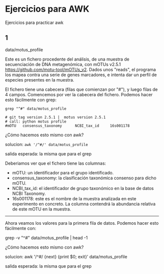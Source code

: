 # Ejercicios para AWK

Ejercicios para practicar awk

## 1

data/motus_profile

Este es un fichero procedente del análisis, de una muestra de secuenciación de DNA metagenómica, con mOTUs v2.5.1 https://github.com/motu-tool/mOTUs_v2.
Dados unos "reads", el programa los mapea contra una serie de genes marcadores, e intenta dar un perfil de especies presentes en la muestra.

El fichero tiene una cabecera (filas que comienzan por "#"), y luego filas de 4 campos.
Comencemos por ver la cabecera del fichero. Podemos hacer esto fácilmente con grep:

```
grep "^#" data/motus_profile
```

```
# git tag version 2.5.1 |  motus version 2.5.1
# call: python motus profile
#mOTU   consensus_taxonomy      NCBI_tax_id     16s001178
```

¿Cómo hacemos esto mismo con awk?

solucion: `awk '/^#/' data/motus_profile`

salida esperada:
la misma que para el grep

Deberiamos ver que el fichero tiene las columnas:
- mOTU: un identificador para el grupo identificado.
- consensus_taxonomy: la clasificación taxonómica consenso para dicho mOTU.
- NCBI_tax_id: el identificador de grupo taxonómico en la base de datos NCBI Taxonomy.
- 16s001178: este es el nombre de la muestra analizada en este experimento en concreto. La columna contendrá la abundancia relativa de este mOTU en la muestra.

-------------

Ahora veamos los valores para la primera fila de datos. Podemos hacer esto fácilmente con:

grep -v "^#" data/motus_profile | head -1

¿Cómo hacemos esto mismo con awk?

solucion:
awk '/^#/ {next} {print $0; exit}' data/motus_profile

salida esperada:
la misma que para el grep